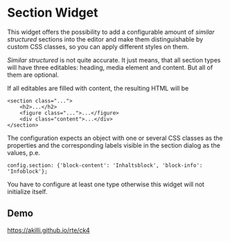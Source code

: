 # Section Widget

This widget offers the possibility to add a configurable amount of *similar structured* sections into the editor and make them distinguishable by custom CSS classes, so you can apply different styles on them.

*Similar structured* is not quite accurate. It just means, that all section types will have three editables: heading, media element and content. But all of them are optional. 

If all editables are filled with content, the resulting HTML will be

    <section class="...">
        <h2>...</h2>
        <figure class="...">...</figure>
        <div class="content">...</div>
    </section>  

The configuration expects an object with one or several CSS classes as the properties and the corresponding labels visible in the section dialog as the values, p.e.

    config.section: {'block-content': 'Inhaltsblock', 'block-info': 'Infoblock'};

You have to configure at least one type otherwise this widget will not initialize itself. 

## Demo

https://akilli.github.io/rte/ck4
